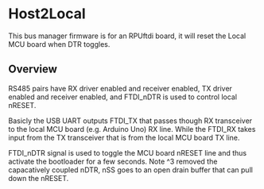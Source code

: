 # Host2Local

This bus manager firmware is for an RPUftdi board, it will reset the Local MCU board when DTR toggles.

## Overview

RS485 pairs have RX driver enabled and receiver enabled, TX driver enabled and receiver enabled, and FTDI_nDTR is used to control local nRESET.

Basicly the USB UART outputs FTDI_TX that passes though RX transceiver to the local MCU board (e.g. Arduino Uno) RX line. While the FTDI_RX takes input from the TX transceiver that is from the local MCU board TX line. 

FTDI_nDTR signal is used to toggle the MCU board nRESET line and thus activate the bootloader for a few seconds. Note ^3 removed the capacatively coupled nDTR, nSS goes to an open drain buffer that can pull down the nRESET.


